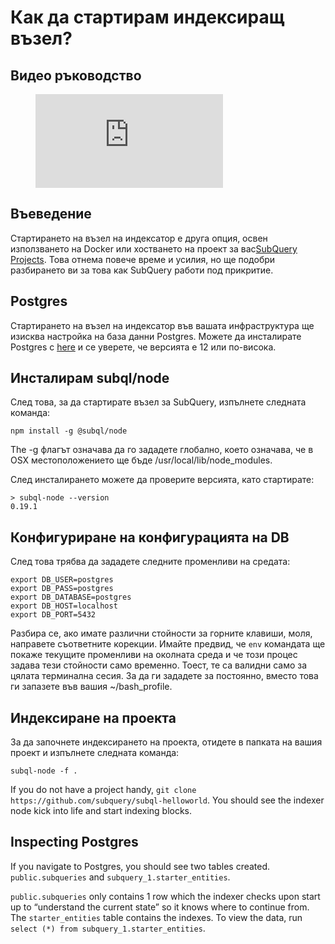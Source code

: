 # Как да стартирам индексиращ възел?

## Видео ръководство

<figure class="video_container">
  <iframe src="https://www.youtube.com/embed/QfNsR12ItnA" frameborder="0" allowfullscreen="true"></iframe>
</figure>

## Въеведение

Стартирането на възел на индексатор е друга опция, освен използването на Docker или хостването на проект за вас[SubQuery Projects](https://project.subquery.network/). Това отнема повече време и усилия, но ще подобри разбирането ви за това как SubQuery работи под прикритие.

## Postgres

Стартирането на възел на индексатор във вашата инфраструктура ще изисква настройка на база данни Postgres. Можете да инсталирате Postgres с [here](https://www.postgresql.org/download/) и се уверете, че версията е 12 или по-висока.

## Инсталирам subql/node

След това, за да стартирате възел за SubQuery, изпълнете следната команда:

```shell
npm install -g @subql/node
```

The -g флагът означава да го зададете глобално, което означава, че в OSX местоположението ще бъде /usr/local/lib/node_modules.

След инсталирането можете да проверите версията, като стартирате:

```shell
> subql-node --version
0.19.1
```

## Конфигуриране на конфигурацията на DB

След това трябва да зададете следните променливи на средата:

```shell
export DB_USER=postgres
export DB_PASS=postgres
export DB_DATABASE=postgres
export DB_HOST=localhost
export DB_PORT=5432
```

Разбира се, ако имате различни стойности за горните клавиши, моля, направете съответните корекции. Имайте предвид, че `env` командата ще покаже текущите променливи на околната среда и че този процес задава тези стойности само временно. Тоест, те са валидни само за цялата терминална сесия. За да ги зададете за постоянно, вместо това ги запазете във вашия ~/bash_profile.

## Индексиране на проекта

За да започнете индексирането на проекта, отидете в папката на вашия проект и изпълнете следната команда:

```shell
subql-node -f .
```

If you do not have a project handy, `git clone https://github.com/subquery/subql-helloworld`. You should see the indexer node kick into life and start indexing blocks.

## Inspecting Postgres

If you navigate to Postgres, you should see two tables created. `public.subqueries` and `subquery_1.starter_entities`.

`public.subqueries` only contains 1 row which the indexer checks upon start up to “understand the current state” so it knows where to continue from. The `starter_entities` table contains the indexes. To view the data, run `select (*) from subquery_1.starter_entities`.
